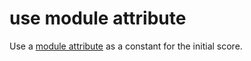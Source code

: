 # use module attribute

Use a [module attribute](https://elixir-lang.org/getting-started/module-attributes.html#as-constants) as a constant for the initial score.
